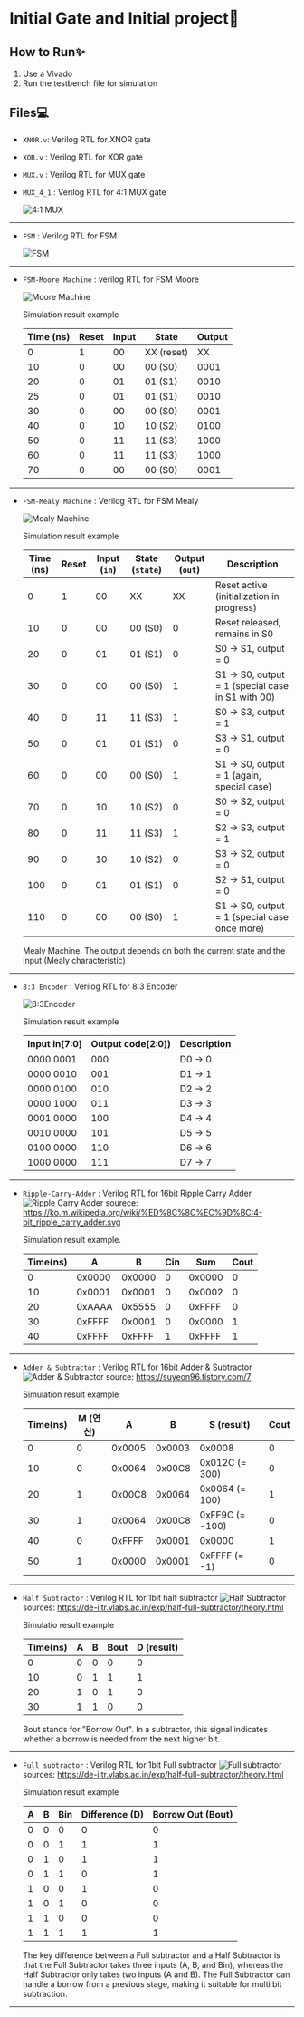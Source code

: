 # Initial Gate and Initial project🚀  

## How to Run✨  
  
1. Use a Vivado
2. Run the testbench file for simulation
  
## Files💻  
  
- `XNOR.v`: Verilog RTL for XNOR gate  
  
- `XOR.v` : Verilog RTL for XOR gate  
  
- `MUX.v` : Verilog RTL for MUX gate  
  
- `MUX_4_1` : Verilog RTL for 4:1 MUX gate

    ![4:1 MUX](4_1_MUX.jpg)

***
- `FSM` : Verilog RTL for FSM

    ![FSM](FSM.jpg)

***
- `FSM-Moore Machine` : verilog RTL for FSM Moore

    ![Moore Machine](FSM-moore.jpg)

    Simulation result example

    | Time (ns) | Reset | Input | State     | Output |
    |-----------|-------|-------|-----------|--------|
    | 0         | 1     | 00    | XX (reset)| XX     |
    | 10        | 0     | 00    | 00 (S0)   | 0001   | 
    | 20        | 0     | 01    | 01 (S1)   | 0010   |
    | 25        | 0     | 01    | 01 (S1)   | 0010   |
    | 30        | 0     | 00    | 00 (S0)   | 0001   |
    | 40        | 0     | 10    | 10 (S2)   | 0100   |
    | 50        | 0     | 11    | 11 (S3)   | 1000   |
    | 60        | 0     | 11    | 11 (S3)   | 1000   |
    | 70        | 0     | 00    | 00 (S0)   | 0001   | 

***
- `FSM-Mealy Machine` : Verilog RTL for FSM Mealy

    ![Mealy Machine](FSM_mealy.jpg)

    Simulation result example

    | Time (ns) | Reset | Input (`in`) | State (`state`) | Output (`out`) | Description                                           |
    |-----------|--------|---------------|------------------|----------------|-------------------------------------------------------|
    | 0         | 1      | 00            | XX               | XX             | Reset active (initialization in progress)            |
    | 10        | 0      | 00            | 00 (S0)          | 0              | Reset released, remains in S0                        |
    | 20        | 0      | 01            | 01 (S1)          | 0              | S0 → S1, output = 0                                  |
    | 30        | 0      | 00            | 00 (S0)          | 1              | S1 → S0, output = 1 (special case in S1 with 00)     |
    | 40        | 0      | 11            | 11 (S3)          | 1              | S0 → S3, output = 1                                  |
    | 50        | 0      | 01            | 01 (S1)          | 0              | S3 → S1, output = 0                                  |
    | 60        | 0      | 00            | 00 (S0)          | 1              | S1 → S0, output = 1 (again, special case)            |
    | 70        | 0      | 10            | 10 (S2)          | 0              | S0 → S2, output = 0                                  |
    | 80        | 0      | 11            | 11 (S3)          | 1              | S2 → S3, output = 1                                  |
    | 90        | 0      | 10            | 10 (S2)          | 0              | S3 → S2, output = 0                                  |
    | 100       | 0      | 01            | 01 (S1)          | 0              | S2 → S1, output = 0                                  |
    | 110       | 0      | 00            | 00 (S0)          | 1              | S1 → S0, output = 1 (special case once more)         |


    Mealy Machine, The output depends on both the current state and the input (Mealy characteristic)

***
- `8:3 Encoder` : Verilog RTL for 8:3 Encoder

    ![8:3Encoder](_8_3Encoder.jpg)

    Simulation result example

    |     Input  in[7:0]   | Output    code[2:0]) | Description       |
    |----------------------|----------------------|-------------------|
    | 0000 0001            | 000                  | D0 → 0            |
    | 0000 0010            | 001                  | D1 → 1            |
    | 0000 0100            | 010                  | D2 → 2            |
    | 0000 1000            | 011                  | D3 → 3            |
    | 0001 0000            | 100                  | D4 → 4            |
    | 0010 0000            | 101                  | D5 → 5            |
    | 0100 0000            | 110                  | D6 → 6            |
    | 1000 0000            | 111                  | D7 → 7            |


***
- `Ripple-Carry-Adder` : Verilog RTL for 16bit Ripple Carry Adder
    ![Ripple Carry Adder](Ripple-Carry-Adder.jpg) sourece:  https://ko.m.wikipedia.org/wiki/%ED%8C%8C%EC%9D%BC:4-bit_ripple_carry_adder.svg

    Simulation result example.

    | Time(ns) |     A     |     B     | Cin |   Sum   | Cout |
    |----------|-----------|-----------|-----|---------|------|
    |   0      | 0x0000    | 0x0000    | 0   | 0x0000  | 0    |
    |  10      | 0x0001    | 0x0001    | 0   | 0x0002  | 0    |
    |  20      | 0xAAAA    | 0x5555    | 0   | 0xFFFF  | 0    |
    |  30      | 0xFFFF    | 0x0001    | 0   | 0x0000  | 1    |
    |  40      | 0xFFFF    | 0xFFFF    | 1   | 0xFFFF  | 1    |

***
- `Adder & Subtractor` : Verilog RTL for 16bit Adder & Subtractor
    ![Adder & Subtractor](add_sub_16bit.jpg) source: https://suyeon96.tistory.com/7

    Simulation result example

    | Time(ns) | M (연산) |     A     |     B     |     S (result)   | Cout |
    |----------|----------|-----------|-----------|-----------------|------|
    |   0      |    0     | 0x0005    | 0x0003    | 0x0008          | 0    |
    |  10      |    0     | 0x0064    | 0x00C8    | 0x012C (= 300)  | 0    |
    |  20      |    1     | 0x00C8    | 0x0064    | 0x0064 (= 100)  | 1    |
    |  30      |    1     | 0x0064    | 0x00C8    | 0xFF9C (= -100) | 0    |
    |  40      |    0     | 0xFFFF    | 0x0001    | 0x0000          | 1    |
    |  50      |    1     | 0x0000    | 0x0001    | 0xFFFF (= -1)   | 0    |

***
- `Half Subtractor` : Verilog RTL for 1bit half subtractor
    ![Half Subtractor](Half_subtractor.jpg) 
    sources: https://de-iitr.vlabs.ac.in/exp/half-full-subtractor/theory.html

    Simulatio result example

    | Time(ns) |    A     |     B     |    Bout   |    D (result)  |
    |----------|----------|-----------|-----------|----------------|
    |   0      |    0     |     0     |     0     |        0       |
    |  10      |    0     |     1     |     1     |        1       |
    |  20      |    1     |     0     |     1     |        0       |
    |  30      |    1     |     1     |     0     |        0       |

    Bout stands for "Borrow Out". In a subtractor, this signal indicates whether a borrow is needed from the next higher bit.

***
- `Full subtractor` : Verilog RTL for 1bit Full subtractor
    ![Full subtractor](full_subtractor.jpg)
    sources: https://de-iitr.vlabs.ac.in/exp/half-full-subtractor/theory.html

    Simulation result example

    |  A  |  B  | Bin | Difference (D) | Borrow Out (Bout) |
    |-----|-----|-----|----------------|-------------------|
    |  0  |  0  |  0  |        0       |         0         |
    |  0  |  0  |  1  |        1       |         1         |
    |  0  |  1  |  0  |        1       |         1         |
    |  0  |  1  |  1  |        0       |         1         |
    |  1  |  0  |  0  |        1       |         0         |
    |  1  |  0  |  1  |        0       |         0         |
    |  1  |  1  |  0  |        0       |         0         |
    |  1  |  1  |  1  |        1       |         1         |

    The key difference between a Full subtractor and a Half Subtractor is that the Full Subtractor takes three inputs (A, B, and Bin), whereas the Half Subtractor only takes two inputs (A and B). The Full Subtractor can handle a borrow from a previous stage, making it suitable for multi bit subtraction.

***
